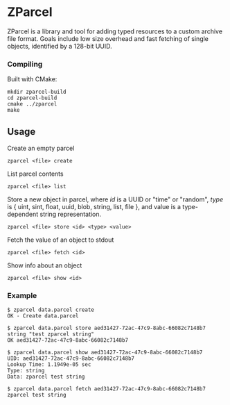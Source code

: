 # ZParcel

ZParcel is a library and tool for adding typed resources to a custom archive file format.
Goals include low size overhead and fast fetching of single objects, identified by a 128-bit UUID.

### Compiling

Built with CMake:

    mkdir zparcel-build
    cd zparcel-build
    cmake ../zparcel
    make

## Usage

Create an empty parcel

    zparcel <file> create

List parcel contents

    zparcel <file> list

Store a new object in parcel, where *id* is a UUID or "time" or "random", *type* is { uint, sint, float, uuid, blob, string, list, file }, and value is a type-dependent string representation.

    zparcel <file> store <id> <type> <value>

Fetch the value of an object to stdout

    zparcel <file> fetch <id>

Show info about an object

    zparcel <file> show <id>

### Example

    $ zparcel data.parcel create
    OK - Create data.parcel

    $ zparcel data.parcel store aed31427-72ac-47c9-8abc-66082c7148b7 string "test zparcel string"
    OK aed31427-72ac-47c9-8abc-66082c7148b7

    $ zparcel data.parcel show aed31427-72ac-47c9-8abc-66082c7148b7
    UID: aed31427-72ac-47c9-8abc-66082c7148b7
    Lookup Time: 1.1949e-05 sec
    Type: string
    Data: zparcel test string

    $ zparcel data.parcel fetch aed31427-72ac-47c9-8abc-66082c7148b7
    zparcel test string

